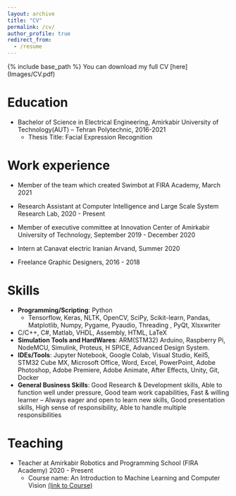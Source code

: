 ```yaml
---
layout: archive
title: "CV"
permalink: /cv/
author_profile: true
redirect_from:
  - /resume
---
```


{% include base_path %}
You can download my full CV [here] (Images/CV.pdf)

Education
======
* Bachelor of Science in Electrical Engineering, Amirkabir University of Technology(AUT) – Tehran Polytechnic, 2016-2021
  *  Thesis Title: Facial Expression Recognition

Work experience
======
* Member of the team which created Swimbot at FIRA Academy, March 2021

* Research Assistant at Computer Intelligence and Large Scale System Research Lab, 2020 - Present

*  Member of executive committee at Innovation Center of Amirkabir University of Technology, September 2019 - December 2020
*  Intern at Canavat electric Iranian Arvand, Summer 2020
*  Freelance Graphic Designers, 2016 - 2018 

Skills
======
* **Programming/Scripting**: Python
  * Tensorflow, Keras, NLTK, OpenCV, SciPy, Scikit-learn, Pandas, Matplotlib, Numpy, Pygame, Pyaudio, Threading , PyQt, Xlsxwriter
* C/C++, C#, Matlab, VHDL, Assembly, HTML, LaTeX
* **Simulation Tools and HardWares**: ARM(STM32) Arduino, Raspberry Pi, NodeMCU,  Simulink, Proteus, H SPICE, Advanced Design System.
* **IDEs/Tools**: Jupyter Notebook, Google Colab,  Visual Studio, Keil5, STM32 Cube MX, Microsoft Office, Word, Excel, PowerPoint, Adobe Photoshop, Adobe Premiere, Adobe Animate, After Effects, Unity, Git, Docker
* **General Business Skills**: Good Research & Development skills, Able to function well under pressure, Good team work capabilities, Fast & willing learner – Always eager and open to learn new skills, Good presentation skills, High sense of responsibility, Able to handle multiple responsibilities

Teaching
======
* Teacher at Amirkabir Robotics and Programming School (FIRA Academy) 2020 - Present
  * Course name: An Introduction to Machine Learning and Computer Vision [(link to Course)](https://github.com/MohammadJRanjbar/My-Machine-Learning-and-Computer-Vision-Course)
